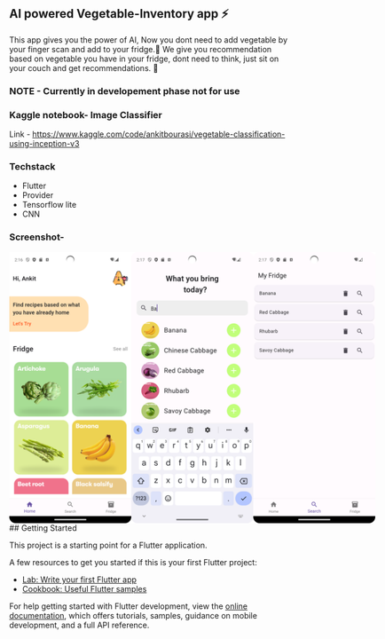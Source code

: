 ## AI powered Vegetable-Inventory app ⚡
This app gives you the power of AI, Now you dont need to add vegetable by your finger scan and add to your fridge.🛒
We give you recommendation based on vegetable you have in your fridge, dont need to think, just sit on your couch and get recommendations. 🎁
### NOTE - Currently in developement phase not for use

### Kaggle notebook- Image Classifier
Link - https://www.kaggle.com/code/ankitbourasi/vegetable-classification-using-inception-v3
### Techstack
- Flutter
- Provider
- Tensorflow lite
- CNN
### Screenshot-
<div style="display:flex;">
<img src="images/screenshot/1.png" alt="homepage" width="220px"  />
<img src="images/screenshot/2.png" alt="homepage" width="220px" />
<img src="images/screenshot/3.png" alt="homepage"  width="220px"/>
  
</div>
## Getting Started

This project is a starting point for a Flutter application.

A few resources to get you started if this is your first Flutter project:

- [Lab: Write your first Flutter app](https://docs.flutter.dev/get-started/codelab)
- [Cookbook: Useful Flutter samples](https://docs.flutter.dev/cookbook)

For help getting started with Flutter development, view the
[online documentation](https://docs.flutter.dev/), which offers tutorials,
samples, guidance on mobile development, and a full API reference.
